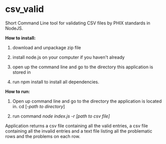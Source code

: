 # csv_valid
Short Command Line tool for validating CSV files by PHIX standards in NodeJS.

**How to install:**

1) download and unpackage zip file

2) install node.js on your computer if you haven't already

3) open up the command line and go to the directory this application is stored in

4) run npm install to install all dependencies.

**How to run:**

1) Open up command line and go to the directory the application is located in. cd [*-path to directory*]

2) run command *node index.js -r [path to csv file]*

Application returns a csv file containing all the valid entries, a csv file containing all the invalid entries and a text file listing all the problematic rows and the problems on each row.

